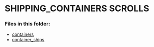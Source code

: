 <!-- C:\Users\razer\Desktop\walkerrh.github.io\SCROLLS_FOLDER\SHIPPING\SHIPPING_SCROLLS.md -->
<!-- C:\Users\razer\Desktop\walkerrh.github.io\SCROLLS_FOLDER\SHIPPING_CONTAINERS\SHIPPING_CONTAINERS_SCROLLS.md -->

# SHIPPING_CONTAINERS SCROLLS






### Files in this folder:
- [containers](/SCROLLS_FOLDER/SHIPPING/containers.html)
- [container_ships](/SCROLLS_FOLDER/SHIPPING/container_ships.html)
